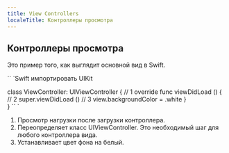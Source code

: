```yaml
---
title: View Controllers
localeTitle: Контроллеры просмотра
---
```

## Контроллеры просмотра

Это пример того, как выглядит основной вид в Swift.

\`\` \`Swift импортировать UIKit

class ViewController: UIViewController { // 1 override func viewDidLoad () { // 2 super.viewDidLoad () // 3 view.backgroundColor = .white }  
} \`\` \`

1.  Просмотр нагрузки после загрузки контроллера.
2.  Переопределяет класс UIViewController. Это необходимый шаг для любого контроллера вида.
3.  Устанавливает цвет фона на белый.